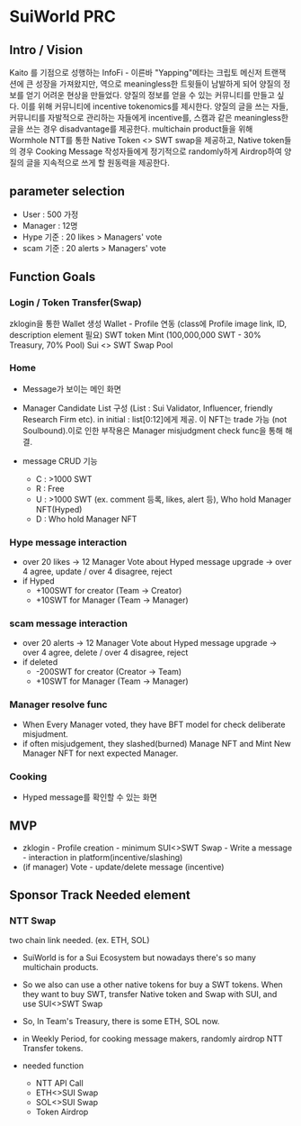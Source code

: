 # SuiWorld PRC

## Intro / Vision
Kaito 를 기점으로 성행하는 InfoFi - 이른바 "Yapping"메타는 크립토 메신저 트랜잭션에 큰 성장을 가져왔지만, 역으로 meaningless한 트윗들이 남발하게 되어 양질의 정보를 얻기 어려운 현상을 만들었다.
양질의 정보를 얻을 수 있는 커뮤니티를 만들고 싶다. 이를 위해 커뮤니티에 incentive tokenomics를 제시한다. 양질의 글을 쓰는 자들, 커뮤니티를 자발적으로 관리하는 자들에게 incentive를, 스캠과 같은 meaningless한 글을 쓰는 경우 disadvantage를 제공한다. multichain product들을 위해 Wormhole NTT를 통한 Native Token <> SWT swap을 제공하고, Native token들의 경우 Cooking Message 작성자들에게 정기적으로 randomly하게 Airdrop하여 양질의 글을 지속적으로 쓰게 할 원동력을 제공한다.

## parameter selection

- User : 500 가정
- Manager : 12명
- Hype 기준 : 20 likes > Managers' vote
- scam 기준 : 20 alerts > Managers' vote

## Function Goals

### Login / Token Transfer(Swap)
zklogin을 통한 Wallet 생성
Wallet - Profile 연동 (class에 Profile image link, ID, description element 필요)
SWT token Mint (100,000,000 SWT - 30% Treasury, 70% Pool)
Sui <> SWT Swap Pool

### Home
- Message가 보이는 메인 화면
- Manager Candidate List 구성 (List : Sui Validator, Influencer, friendly Research Firm etc). in initial : list[0:12]에게 제공. 이 NFT는 trade 가능 (not Soulbound).이로 인한 부작용은 Manager misjudgment check func을 통해 해결.

- message CRUD 기능
    - C : >1000 SWT
    - R : Free
    - U : >1000 SWT (ex. comment 등록, likes, alert 등), Who hold Manager NFT(Hyped)
    - D : Who hold Manager NFT

### Hype message interaction
- over 20 likes -> 12 Manager Vote about Hyped message upgrade -> over 4 agree, update / over 4 disagree, reject
- if Hyped
    - +100SWT for creator (Team -> Creator)
    - +10SWT for Manager (Team -> Manager)

### scam message interaction
- over 20 alerts -> 12 Manager Vote about Hyped message upgrade -> over 4 agree, delete / over 4 disagree, reject
- if deleted
    - -200SWT for creator (Creator -> Team)
    - +10SWT for Manager (Team -> Manager)

### Manager resolve func
 - When Every Manager voted, they have BFT model for check deliberate misjudment.
 - if often misjudgement, they slashed(burned) Manage NFT and Mint New Manager NFT for next expected Manager.

### Cooking
 - Hyped message를 확인할 수 있는 화면

## MVP

- zklogin - Profile creation - minimum SUI<>SWT Swap - Write a message - interaction in platform(incentive/slashing)
- (if manager) Vote - update/delete message (incentive)


## Sponsor Track Needed element

### NTT Swap
two chain link needed.
(ex. ETH, SOL)

- SuiWorld is for a Sui Ecosystem but nowadays there's so many multichain products.
- So we also can use a other native tokens for buy a SWT tokens. When they want to buy SWT, transfer Native token and Swap with SUI, and use SUI<>SWT Swap
- So, In Team's Treasury, there is some ETH, SOL now.
- in Weekly Period, for cooking message makers, randomly airdrop NTT Transfer tokens.

- needed function
    - NTT API Call
    - ETH<>SUI Swap
    - SOL<>SUI Swap
    - Token Airdrop
